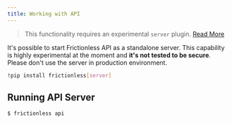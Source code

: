 ```yaml
---
title: Working with API
---
```


> This functionality requires an experimental `server` plugin. [Read More](../references/plugins-reference.md)

It's possible to start Frictionless API as a standalone server. This capability is highly experimental at the moment and **it's not tested to be secure**. Please don't use the server in production environment.

```bash
!pip install frictionless[server]
```


## Running API Server

```bash
$ frictionless api
```

